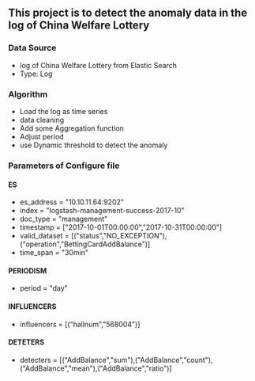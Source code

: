 ## This project is to detect the anomaly data in the log of China Welfare Lottery



### Data Source
- log of China Welfare Lottery from Elastic Search
- Type: Log



### Algorithm
- Load the log as time series
- data cleaning 
- Add some Aggregation function
- Adjust period
- use Dynamic threshold to detect the anomaly



### Parameters of Configure file

#### ES
- es_address = "10.10.11.64:9202"  
- index = "logstash-management-success-2017-10"
- doc_type = "management"
- timestamp = ["2017-10-01T00:00:00","2017-10-31T00:00:00"]
- valid_dataset = [("status","NO_EXCEPTION"),("operation","BettingCardAddBalance")]
- time_span = "30min"


#### PERIODISM
- period = "day"


#### INFLUENCERS
- influencers = [("hallnum","568004")]

#### DETETERS
- detecters = [("AddBalance","sum"),("AddBalance","count"),("AddBalance","mean"),("AddBalance","ratio")]



